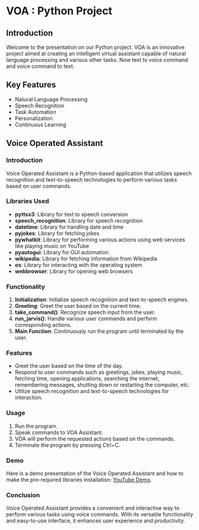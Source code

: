 VOA : Python Project
====================

Introduction
------------

Welcome to the presentation on our Python project. VOA is an innovative project aimed at creating an intelligent virtual assistant capable of natural language processing and various other tasks. Now text to voice command and voice command to text.

Key Features
------------

*   Natural Language Processing
*   Speech Recognition
*   Task Automation
*   Personalization
*   Continuous Learning

Voice Operated Assistant
------------------------

### Introduction

Voice Operated Assistant is a Python-based application that utilizes speech recognition and text-to-speech technologies to perform various tasks based on user commands.

### Libraries Used

*   **pyttsx3**: Library for text to speech conversion
*   **speech\_recognition**: Library for speech recognition
*   **datetime**: Library for handling date and time
*   **pyjokes**: Library for fetching jokes
*   **pywhatkit**: Library for performing various actions using web services like playing music on YouTube
*   **pyautogui**: Library for GUI automation
*   **wikipedia**: Library for fetching information from Wikipedia
*   **os**: Library for interacting with the operating system
*   **webbrowser**: Library for opening web browsers

### Functionality

1.  **Initialization**: Initialize speech recognition and text-to-speech engines.
2.  **Greeting**: Greet the user based on the current time.
3.  **take\_command()**: Recognize speech input from the user.
4.  **run\_jarvis()**: Handle various user commands and perform corresponding actions.
5.  **Main Function**: Continuously run the program until terminated by the user.

### Features

*   Greet the user based on the time of the day.
*   Respond to user commands such as greetings, jokes, playing music, fetching time, opening applications, searching the internet, remembering messages, shutting down or restarting the computer, etc.
*   Utilize speech recognition and text-to-speech technologies for interaction.

### Usage

1.  Run the program.
2.  Speak commands to VOA Assistant.
3.  VOA will perform the requested actions based on the commands.
4.  Terminate the program by pressing Ctrl+C.

### Demo

Here is a demo presentation of the Voice Operated Assistant and how to make the pre-required libraries installation: [YouTube Demo](https://www.youtube.com/watch?v=Mc1FstS_U74&t=35s).

### Conclusion

Voice Operated Assistant provides a convenient and interactive way to perform various tasks using voice commands. With its versatile functionality and easy-to-use interface, it enhances user experience and productivity.
